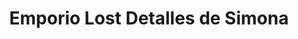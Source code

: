 ---
title: "Emporio Lost Detalles de Simona"
url: /chanaral/emporio-lost-detalles-de-simona/
shop: suministros médicos
---